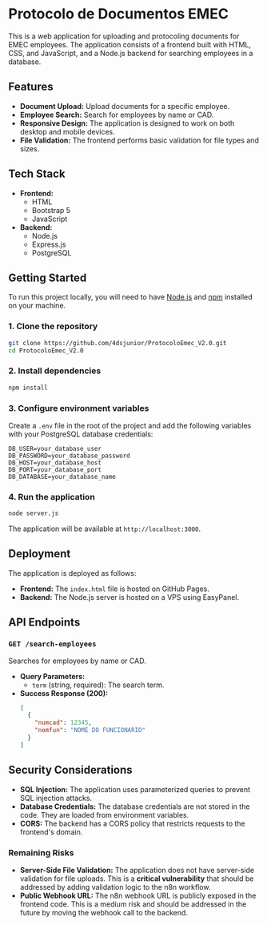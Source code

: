 # Protocolo de Documentos EMEC

This is a web application for uploading and protocoling documents for EMEC employees. The application consists of a frontend built with HTML, CSS, and JavaScript, and a Node.js backend for searching employees in a database.

## Features

*   **Document Upload:** Upload documents for a specific employee.
*   **Employee Search:** Search for employees by name or CAD.
*   **Responsive Design:** The application is designed to work on both desktop and mobile devices.
*   **File Validation:** The frontend performs basic validation for file types and sizes.

## Tech Stack

*   **Frontend:**
    *   HTML
    *   Bootstrap 5
    *   JavaScript
*   **Backend:**
    *   Node.js
    *   Express.js
    *   PostgreSQL

## Getting Started

To run this project locally, you will need to have [Node.js](https://nodejs.org/) and [npm](https://www.npmjs.com/) installed on your machine.

### 1. Clone the repository

```bash
git clone https://github.com/4dsjunior/ProtocoloEmec_V2.0.git
cd ProtocoloEmec_V2.0
```

### 2. Install dependencies

```bash
npm install
```

### 3. Configure environment variables

Create a `.env` file in the root of the project and add the following variables with your PostgreSQL database credentials:

```
DB_USER=your_database_user
DB_PASSWORD=your_database_password
DB_HOST=your_database_host
DB_PORT=your_database_port
DB_DATABASE=your_database_name
```

### 4. Run the application

```bash
node server.js
```

The application will be available at `http://localhost:3000`.

## Deployment

The application is deployed as follows:

*   **Frontend:** The `index.html` file is hosted on GitHub Pages.
*   **Backend:** The Node.js server is hosted on a VPS using EasyPanel.

## API Endpoints

### `GET /search-employees`

Searches for employees by name or CAD.

*   **Query Parameters:**
    *   `term` (string, required): The search term.
*   **Success Response (200):**
    ```json
    [
      {
        "numcad": 12345,
        "nomfun": "NOME DO FUNCIONARIO"
      }
    ]
    ```

## Security Considerations

*   **SQL Injection:** The application uses parameterized queries to prevent SQL injection attacks.
*   **Database Credentials:** The database credentials are not stored in the code. They are loaded from environment variables.
*   **CORS:** The backend has a CORS policy that restricts requests to the frontend's domain.

### Remaining Risks

*   **Server-Side File Validation:** The application does not have server-side validation for file uploads. This is a **critical vulnerability** that should be addressed by adding validation logic to the n8n workflow.
*   **Public Webhook URL:** The n8n webhook URL is publicly exposed in the frontend code. This is a medium risk and should be addressed in the future by moving the webhook call to the backend.
